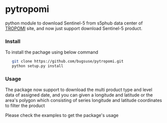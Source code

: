# pytropomi
python module to download Sentinel-5 from s5phub data center of [TROPOMI](http://www.tropomi.eu) site, and now just support download Sentinel-5 product.

### Install

To install the pachage using below command

```bash
   git clone https://github.com/bugsuse/pytropomi.git
   python setup.py install
```

### Usage

The package now support to download the multi product type and level data of assigned date, and you can given a longitude and latitude or the area's polygon which consisting of series longitude and latitude coordinates to filter the product     

Please check the examples to get the package's usage

